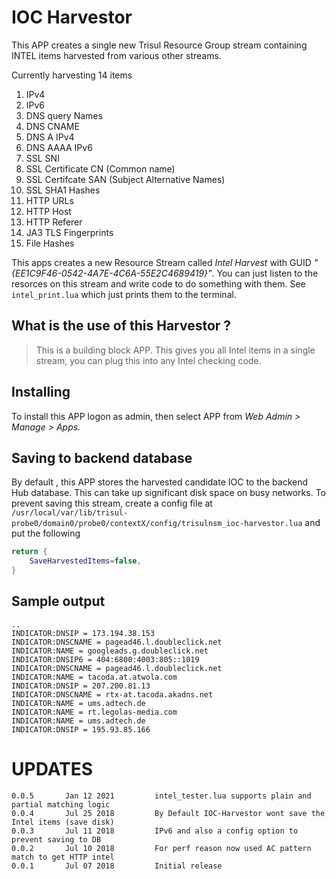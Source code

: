 # IOC Harvestor

This APP creates a single new Trisul Resource Group stream containing INTEL items harvested from various other streams.

Currently harvesting 14 items 

1. IPv4
2. IPv6
2. DNS query Names
3. DNS CNAME
4. DNS A IPv4
5. DNS AAAA IPv6
6. SSL SNI
7. SSL Certificate CN (Common name)
8. SSL Certifcate  SAN (Subject Alternative Names)
9. SSL SHA1 Hashes 
10. HTTP URLs
11. HTTP Host 
12. HTTP Referer 
13. JA3 TLS Fingerprints 
14. File Hashes 


This apps creates a new Resource Stream called *Intel Harvest* with GUID *"{EE1C9F46-0542-4A7E-4C6A-55E2C4689419}"*. You can just listen to the resorces on this stream and write code to do something with them. See `intel_print.lua` which just prints them to the terminal. 

## What is the use of this Harvestor ?

> This is a building block APP. This gives you all Intel items in a single stream, you can plug this into any Intel checking code. 

## Installing 

To install this APP logon as admin, then select APP from _Web Admin > Manage > Apps._

## Saving to backend database

By default , this APP stores the harvested candidate IOC to the backend Hub database. This can take up significant disk space on busy networks. To prevent saving this stream, create a config file at `/usr/local/var/lib/trisul-probe0/domain0/probe0/contextX/config/trisulnsm_ioc-harvestor.lua` and put the following

````lua
return {
	SaveHarvestedItems=false,
} 
````

## Sample output 


````
..
INDICATOR:DNSIP = 173.194.38.153
INDICATOR:DNSCNAME = pagead46.l.doubleclick.net
INDICATOR:NAME = googleads.g.doubleclick.net
INDICATOR:DNSIP6 = 404:6800:4003:805::1019
INDICATOR:DNSCNAME = pagead46.l.doubleclick.net
INDICATOR:NAME = tacoda.at.atwola.com
INDICATOR:DNSIP = 207.200.81.13
INDICATOR:DNSCNAME = rtx-at.tacoda.akadns.net
INDICATOR:NAME = ums.adtech.de
INDICATOR:NAME = rt.legolas-media.com
INDICATOR:NAME = ums.adtech.de
INDICATOR:DNSIP = 195.93.85.166

````

UPDATES
=======

````
0.0.5		Jan 12 2021			intel_tester.lua supports plain and partial matching logic 	
0.0.4		Jul 25 2018			By Default IOC-Harvestor wont save the Intel items (save disk)
0.0.3		Jul 11 2018			IPv6 and also a config option to prevent saving to DB 
0.0.2		Jul 10 2018			For perf reason now used AC pattern match to get HTTP intel 
0.0.1		Jul 07 2018			Initial release 
````


